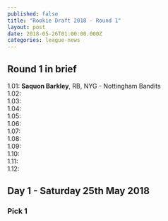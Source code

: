 ```yaml
---
published: false
title: "Rookie Draft 2018 - Round 1"
layout: post
date: 2018-05-26T01:00:00.000Z
categories: league-news
---
```


## Round 1 in brief

1.01: **Saquon Barkley**, RB, NYG - Nottingham Bandits  
1.02:   
1.03:   
1.04:   
1.05:   
1.06:   
1.07:   
1.08:   
1.09:   
1.10:       
1.11:   
1.12:  

## Day 1 - Saturday 25th May 2018

### Pick 1

